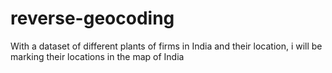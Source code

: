 # reverse-geocoding
With a dataset of different plants of firms in India and their location, i will be marking their locations in the map of India
